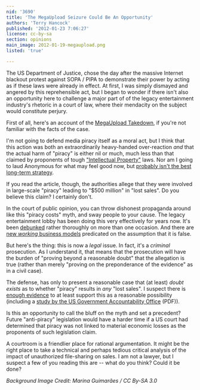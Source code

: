 ```yaml
---
nid: '3690'
title: 'The MegaUpload Seizure Could Be An Opportunity'
authors: 'Terry Hancock'
published: '2012-01-23 7:06:27'
license: cc-by-sa
section: opinions
main_image: 2012-01-19-megaupload.png
listed: 'true'

---
```

The US Department of Justice, chose the day after the massive Internet blackout protest against SOPA / PIPA to demonstrate their power by acting as if these laws were already in effect. At first, I was simply dismayed and angered by this reprehensible act, but I began to wonder if there isn't also an opportunity here to challenge a major part of of the legacy entertainment industry's rhetoric in a court of law, where their mendacity on the subject would constitute perjury.

<!--break-->

First of all, here's an account of the [MegaUpload Takedown](http://www.montrealgazette.com/business/shuts+down+MegaUpload+charges+seven/6023263/story.html), if you're not familiar with the facts of the case.

I'm not going to defend media piracy itself as a moral act, but I think that this action was both an extraordinarily heavy-handed over-reaction _and_ that the actual harm of "piracy" is either nil or much, much less than that claimed by proponents of tough ["Intellectual Property"](http://www.gnu.org/philosophy/not-ipr.html) laws. Nor am I going to laud Anonymous for what may feel good now, but [probably isn't the best long-term strategy](http://news.cnet.com/8301-31322_3-57362437-256/anonymous-goes-nuclear-everybody-loses/).

If you read the article, though, the authorities allege that they were involved in large-scale "piracy" leading to "$500 million" in "lost sales". Do you believe this claim? I certainly don't.

In the court of public opinion, you can throw dishonest propaganda around like this "piracy costs" myth, and sway people to your cause. The legacy entertainment lobby has been doing this very effectively for years now. It's been [debunked](http://www.cato-at-liberty.org/how-copyright-industries-con-congress/) rather thoroughly on more than one occasion. And there are [new _working_ business models](http://questioncopyright.org/sita_distribution) predicated on the assumption that it is false.

But here's the thing: this is now a _legal_ issue. In fact, it's a _criminal_ prosecution. As I understand it, that means that the prosecution will have the burden of "proving beyond a reasonable doubt" that the allegation is true (rather than merely "proving on the preponderance of the evidence" as in a civil case).

The defense, has only to present a reasonable case that (at least) _doubt exists_ as to whether "piracy" results in _any_ "lost sales". I suspect there is [enough evidence](http://arstechnica.com/tech-policy/news/2010/04/us-government-finally-admits-most-piracy-estimates-are-bogus.ars) to at least support this as a reasonable possibility (including a [study by the US Government Accountability Office](http://www.gao.gov/new.items/d10423.pdf) (PDF)).

Is this an opportunity to call the bluff on the myth and set a precedent? Future "anti-piracy" legislation would have a harder time if a US court had determined that piracy was not linked to material economic losses as the proponents of such legislation claim.

A courtroom is a friendlier place for rational argumentation. It might be the right place to take a technical and perhaps tedious critical analysis of the impact of unauthorized file-sharing on sales. I am not a lawyer, but I suspect a few of you reading this are -- what do you think? Could it be done?

_Background Image Credit: Marina Guimarães / CC By-SA 3.0_

